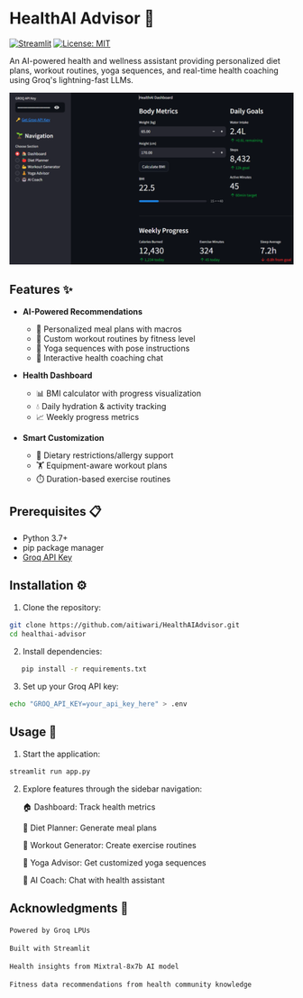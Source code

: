 # HealthAI Advisor 🌿

[![Streamlit](https://static.streamlit.io/badges/streamlit_badge_black_white.svg)](https://your-app-url.streamlit.app/)
[![License: MIT](https://img.shields.io/badge/License-MIT-yellow.svg)](https://opensource.org/licenses/MIT)

An AI-powered health and wellness assistant providing personalized diet plans, workout routines, yoga sequences, and real-time health coaching using Groq's lightning-fast LLMs.

![App Screenshot](screenshots/dashboard.png)

## Features ✨

- **AI-Powered Recommendations**
  - 🍎 Personalized meal plans with macros
  - 💪 Custom workout routines by fitness level
  - 🧘 Yoga sequences with pose instructions
  - 🤖 Interactive health coaching chat

- **Health Dashboard**
  - 📊 BMI calculator with progress visualization
  - 💧 Daily hydration & activity tracking
  - 📈 Weekly progress metrics

- **Smart Customization**
  - 🥗 Dietary restrictions/allergy support
  - 🏋️ Equipment-aware workout plans
  - ⏱️ Duration-based exercise routines

## Prerequisites 📋

- Python 3.7+
- pip package manager
- [Groq API Key](https://console.groq.com/keys)

## Installation ⚙️

1. Clone the repository:
```bash
git clone https://github.com/aitiwari/HealthAIAdvisor.git
cd healthai-advisor
```

2. Install dependencies:
```bash
   pip install -r requirements.txt
```
3. Set up your Groq API key:
```bash
echo "GROQ_API_KEY=your_api_key_here" > .env
```

## Usage 🚀

1. Start the application:
```bash
streamlit run app.py
```
2. Explore features through the sidebar navigation:

    🏠 Dashboard: Track health metrics

    🍎 Diet Planner: Generate meal plans

    💪 Workout Generator: Create exercise routines

    🧘 Yoga Advisor: Get customized yoga sequences

    🤖 AI Coach: Chat with health assistant

## Acknowledgments 🙏
    Powered by Groq LPUs

    Built with Streamlit

    Health insights from Mixtral-8x7b AI model

    Fitness data recommendations from health community knowledge